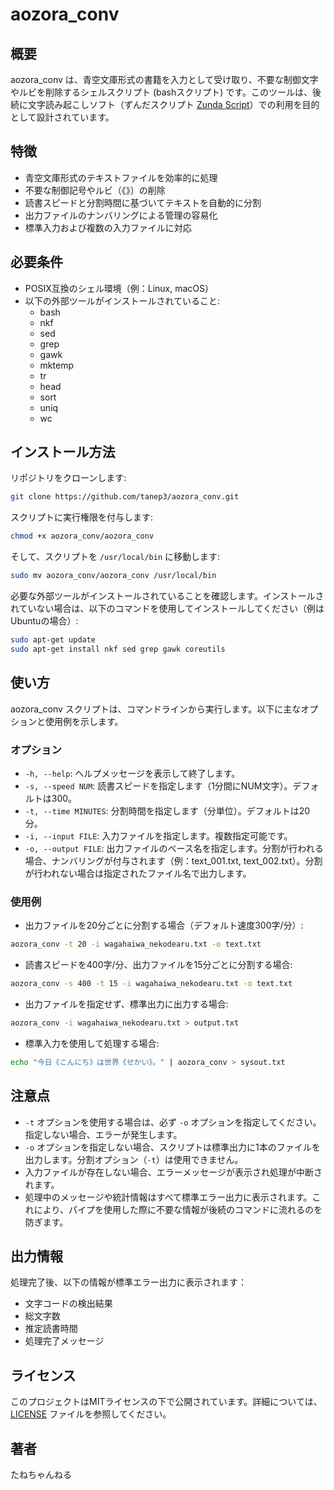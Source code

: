 
# aozora_conv

## 概要

aozora_conv は、青空文庫形式の書籍を入力として受け取り、不要な制御文字やルビを削除するシェルスクリプト (bashスクリプト) です。このツールは、後続に文字読み起こしソフト（ずんだスクリプト [Zunda Script](https://github.com/tanep3/zunda)）での利用を目的として設計されています。

## 特徴

- 青空文庫形式のテキストファイルを効率的に処理
- 不要な制御記号やルビ（《》）の削除
- 読書スピードと分割時間に基づいてテキストを自動的に分割
- 出力ファイルのナンバリングによる管理の容易化
- 標準入力および複数の入力ファイルに対応

## 必要条件

- POSIX互換のシェル環境（例：Linux, macOS）
- 以下の外部ツールがインストールされていること:
  - bash
  - nkf
  - sed
  - grep
  - gawk
  - mktemp
  - tr
  - head
  - sort
  - uniq
  - wc

## インストール方法

リポジトリをクローンします:

```bash
git clone https://github.com/tanep3/aozora_conv.git
```

スクリプトに実行権限を付与します:

```bash
chmod +x aozora_conv/aozora_conv
```

そして、スクリプトを `/usr/local/bin` に移動します:

```bash
sudo mv aozora_conv/aozora_conv /usr/local/bin
```

必要な外部ツールがインストールされていることを確認します。インストールされていない場合は、以下のコマンドを使用してインストールしてください（例はUbuntuの場合）:

```bash
sudo apt-get update
sudo apt-get install nkf sed grep gawk coreutils
```

## 使い方

aozora_conv スクリプトは、コマンドラインから実行します。以下に主なオプションと使用例を示します。

### オプション

- `-h, --help`: ヘルプメッセージを表示して終了します。
- `-s, --speed NUM`: 読書スピードを指定します（1分間にNUM文字）。デフォルトは300。
- `-t, --time MINUTES`: 分割時間を指定します（分単位）。デフォルトは20分。
- `-i, --input FILE`: 入力ファイルを指定します。複数指定可能です。
- `-o, --output FILE`: 出力ファイルのベース名を指定します。分割が行われる場合、ナンバリングが付与されます（例：text_001.txt, text_002.txt）。分割が行われない場合は指定されたファイル名で出力します。

### 使用例

- 出力ファイルを20分ごとに分割する場合（デフォルト速度300字/分）:

```bash
aozora_conv -t 20 -i wagahaiwa_nekodearu.txt -o text.txt
```

- 読書スピードを400字/分、出力ファイルを15分ごとに分割する場合:

```bash
aozora_conv -s 400 -t 15 -i wagahaiwa_nekodearu.txt -o text.txt
```

- 出力ファイルを指定せず、標準出力に出力する場合:

```bash
aozora_conv -i wagahaiwa_nekodearu.txt > output.txt
```

- 標準入力を使用して処理する場合:

```bash
echo "今日《こんにち》は世界《せかい》。" | aozora_conv > sysout.txt
```

## 注意点

- `-t` オプションを使用する場合は、必ず `-o` オプションを指定してください。指定しない場合、エラーが発生します。
- `-o` オプションを指定しない場合、スクリプトは標準出力に1本のファイルを出力します。分割オプション（`-t`）は使用できません。
- 入力ファイルが存在しない場合、エラーメッセージが表示され処理が中断されます。
- 処理中のメッセージや統計情報はすべて標準エラー出力に表示されます。これにより、パイプを使用した際に不要な情報が後続のコマンドに流れるのを防ぎます。

## 出力情報

処理完了後、以下の情報が標準エラー出力に表示されます：

- 文字コードの検出結果
- 総文字数
- 推定読書時間
- 処理完了メッセージ

## ライセンス

このプロジェクトはMITライセンスの下で公開されています。詳細については、[LICENSE](LICENSE) ファイルを参照してください。

## 著者

たねちゃんねる
